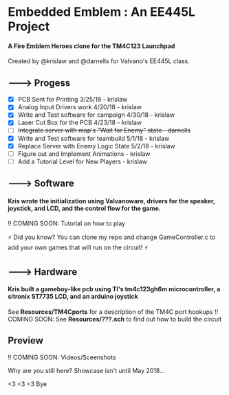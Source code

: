 

# Embedded Emblem : An EE445L Project
#### A Fire Emblem Heroes clone for the TM4C123 Launchpad
Created by @krislaw and @darnells for Valvano's EE445L class.

## ---> Progess
- [x] PCB Sent for Printing 3/25/18 - krislaw
- [x] Analog Input Drivers work 4/20/18 - krislaw
- [x] Write and Test software for campaign 4/30/18 - krislaw
- [x] Laser Cut Box for the PCB 4/23/18 - krislaw
- [ ] ~~Integrate server with map's "Wait for Enemy" state - darnells~~
- [x] Write and Test software for teambuild 5/1/18 - krislaw
- [x] Replace Server with Enemy Logic State 5/2/18 - krislaw
- [ ] Figure out and Implement Animations - krislaw
- [ ] Add a Tutorial Level for New Players - krislaw

## ---> Software
#### Kris wrote the initialization using Valvanoware, drivers for the speaker, joystick, and LCD, and the control flow for the game.
:bangbang: COMING SOON: Tutorial on how to play

:zap: Did you know? You can clone my repo and change GameController.c to add your own games that will run on the circuit! :zap:

## ---> Hardware
#### Kris built a gameboy-like pcb using TI's tm4c123gh6m microcontroller, a sitronix ST7735 LCD, and an arduino joystick
See **Resources/TM4Cports** for a description of the TM4C port hookups
:bangbang: COMING SOON: See **Resources/???.sch** to find out how to build the circuit

## Preview
:bangbang: COMING SOON: Videos/Sceenshots


Why are you still here? Showcase isn't until May 2018...

<3 <3 <3 Bye
